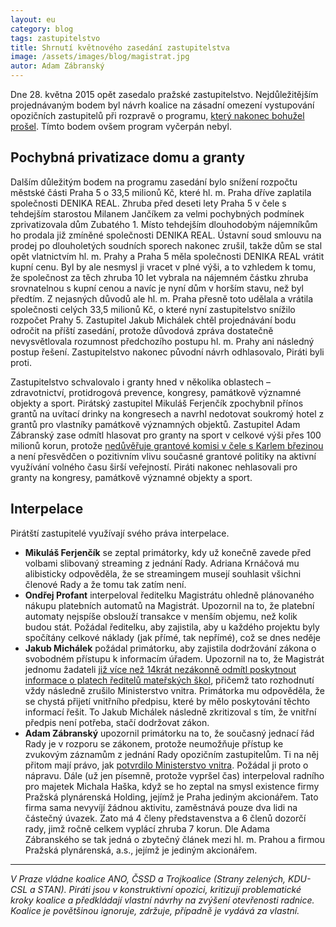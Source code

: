 ```yaml
---
layout: eu
category: blog
tags: zastupitelstvo
title: Shrnutí květnového zasedání zastupitelstva
image: /assets/images/blog/magistrat.jpg
autor: Adam Zábranský
---
```


Dne 28. května 2015 opět zasedalo pražské zastupitelstvo. Nejdůležitějším projednávaným bodem byl návrh koalice na zásadní omezení vystupování opozičních zastupitelů při rozpravě o programu, [který nakonec bohužel prošel](http://praha.pirati.cz/koalice-protlacila-omezeni-rozpravy.html). Tímto bodem ovšem program vyčerpán nebyl.

## Pochybná privatizace domu a granty
Dalším důležitým bodem na programu zasedání bylo snížení rozpočtu městské části Praha 5 o 33,5 milionů Kč, které hl. m. Praha dříve zaplatila společnosti DENIKA REAL. Zhruba před deseti lety Praha 5 v čele s tehdejším starostou Milanem Jančíkem za velmi pochybných podmínek zprivatizovala dům Zubatého 1. Místo tehdejším dlouhodobým nájemníkům ho prodala již zmíněné společnosti DENIKA REAL. Ústavní soud smlouvu na prodej po dlouholetých soudních sporech nakonec zrušil, takže dům se stal opět vlatnictvím hl. m. Prahy a Praha 5 měla společnosti DENIKA REAL vrátit kupní cenu. Byl by ale nesmysl ji vracet v plné výši, a to vzhledem k tomu, že společnost za těch zhruba 10 let vybrala na nájemném částku zhruba srovnatelnou s kupní cenou a navíc je nyní dům v horším stavu, než byl předtím. Z nejasných důvodů ale hl. m. Praha přesně toto udělala a vrátila společnosti celých 33,5 milionů Kč, o které nyní zastupitelstvo snížilo rozpočet Prahy 5. Zastupitel Jakub Michálek chtěl projednávání bodu odročit na příští zasedání, protože důvodová zpráva dostatečně nevysvětlovala rozumnost předchozího postupu hl. m. Prahy ani následný postup řešení. Zastupitelstvo nakonec původní návrh odhlasovalo, Piráti byli proti.

Zastupitelstvo schvalovalo i granty hned v několika oblastech – zdravotnictví, protidrogová prevence, kongresy, památkově významné objekty a sport. Pirátský zastupitel Mikuláš Ferjenčík zpochybnil přínos grantů na uvítací drinky na kongresech a navrhl nedotovat soukromý hotel z grantů pro vlastníky památkově významných objektů. Zastupitel Adam Zábranský zase odmítl hlasovat pro granty na sport v celkové výši přes 100 milionů korun, protože [nedůvěřuje grantové komisi v čele s Karlem březinou](http://praha.pirati.cz/kritika-grantove-komise.html) a není přesvědčen o pozitivním vlivu současné grantové politiky na aktivní využívání volného času širší veřejností. Piráti nakonec nehlasovali pro granty na kongresy, památkově významné objekty a sport.

## Interpelace
Pirátští zastupitelé využívají svého práva interpelace. 
  - **Mikuláš Ferjenčík** se zeptal primátorky, kdy už konečně zavede před volbami slibovaný streaming z jednání Rady. Adriana Krnáčová mu alibisticky odpověděla, že se streamingem musejí souhlasit všichni členové Rady a že tomu tak zatím není.
  - **Ondřej Profant** interpeloval ředitelku Magistrátu ohledně plánovaného nákupu platebních automatů na Magistrát. Upozornil na to, že platební automaty nejspíše obslouží transakce v menším objemu, než kolik budou stát. Požádal ředitelku, aby zajistila, aby u každého projektu byly spočítány celkové náklady (jak přímé, tak nepřímé), což se dnes neděje
  - **Jakub Michálek** požádal primátorku, aby zajistila dodržování zákona o svobodném přístupu k informacím úřadem. Upozornil na to, že Magistrát jednomu žadateli [již více než 14krát nezákonně odmítl poskytnout informace o platech ředitelů mateřských škol](http://praha.pirati.cz/kontrolni-vybor-kritizuje-utajovani-platu.html), přičemž tato rozhodnutí vždy následně zrušilo Ministerstvo vnitra. Primátorka mu odpověděla, že se chystá přijetí vnitřního předpisu, které by mělo poskytování těchto informací řešit. To Jakub Michálek následně zkritizoval s tím, že vnitřní předpis není potřeba, stačí dodržovat zákon.
  - **Adam Zábranský** upozornil primátorku na to, že současný jednací řád Rady je v rozporu se zákonem, protože neumožňuje přístup ke zvukovým záznamům z jednání Rady opozičním zastupitelům. Ti na něj přitom mají právo, jak [potvrdilo Ministerstvo vnitra](http://praha.pirati.cz/rada-musi-poskytovat-zaznam.html). Požádal ji proto o nápravu. Dále (už jen písemně, protože vypršel čas) interpeloval radního pro majetek Michala Haška, když se ho zeptal na smysl existence firmy Pražská plynárenská Holding, jejímž je Praha jediným akcionářem. Tato firma sama nevyvíjí žádnou aktivitu, zaměstnává pouze dva lidi na částečný úvazek. Zato má 4 členy představenstva a 6 členů dozorčí rady, jimž ročně celkem vyplácí zhruba 7 korun. Dle Adama Zábranského se tak jedná o zbytečný článek mezi hl. m. Prahou a firmou Pražská plynárenská, a.s., jejímž je jediným akcionářem.

---

*V Praze vládne koalice ANO, ČSSD a Trojkoalice (Strany zelených, KDU-CSL a STAN). 
Piráti jsou v konstruktivní opozici, kritizují problematické kroky koalice a předkládají 
vlastní návrhy na zvýšení otevřenosti radnice. Koalice je povětšinou ignoruje, zdržuje,
případně je vydává za vlastní.*
